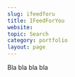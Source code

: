 ```yaml
---
slug: ifeedforu
title: IFeedForYou
website: 
topic: Search
category: portfolio
layout: page
---
```

Bla bla bla bla
